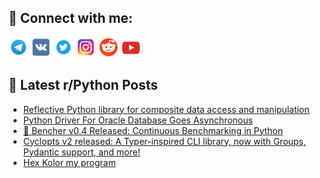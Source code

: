 ## 🔎 Connect with me:
[<img src="https://github.com/bullbesh/bullbesh/blob/main/images/Telegram.png" width="32" height="32" />](https://t.me/bullbesh)
[<img src="https://github.com/bullbesh/bullbesh/blob/main/images/VK.png" width="32" height="32" />](https://vk.com/bullbesh)
[<img src="https://github.com/bullbesh/bullbesh/blob/main/images/Twitter.png" width="32" height="32" />](https://twitter.com/bullbesh1)
[<img src="https://github.com/bullbesh/bullbesh/blob/main/images/Instagram.png" width="32" height="32" />](https://www.instagram.com/bullbesh)
[<img src="https://github.com/bullbesh/bullbesh/blob/main/images/Reddit.png" width="32" height="32" />](https://www.reddit.com/user/bullbesh)
[<img src="https://github.com/bullbesh/bullbesh/blob/main/images/YouTube.png" width="32" height="32" />](https://www.youtube.com/channel/UCtfjRs6uzgq5mfm8S06WTcg)

## 📕 Latest r/Python Posts
<!-- BLOG-POST-LIST:START -->
- [Reflective Python library for composite data access and manipulation](https://www.reddit.com/r/Python/comments/198aiyo/reflective_python_library_for_composite_data/)
- [Python Driver For Oracle Database Goes Asynchronous](https://www.reddit.com/r/Python/comments/1989miq/python_driver_for_oracle_database_goes/)
- [🐰 Bencher v0.4 Released: Continuous Benchmarking in Python](https://www.reddit.com/r/Python/comments/1987zgs/bencher_v04_released_continuous_benchmarking_in/)
- [Cyclopts v2 released: A Typer-inspired CLI library, now with Groups, Pydantic support, and more!](https://www.reddit.com/r/Python/comments/1987cir/cyclopts_v2_released_a_typerinspired_cli_library/)
- [Hex Kolor my program](https://www.reddit.com/r/Python/comments/1983pex/hex_kolor_my_program/)
<!-- BLOG-POST-LIST:END -->
